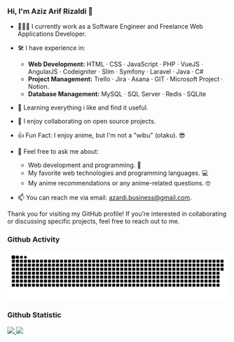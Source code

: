 ### Hi, I'm Aziz Arif Rizaldi 👋

 - 👨🏻‍💻 I currently work as a Software Engineer and Freelance Web Applications Developer.
 - 🛠️ I have experience in:
   * **Web Development:** HTML · CSS · JavaScript · PHP · VueJS · AngularJS · Codeigniter · Slim · Symfony · Laravel · Java · C#
   * **Project Management:** Trello · Jira · Asana · GIT · Microsoft Project · Notion.
   * **Database Management:** MySQL · SQL Server · Redis · SQLite
 
 - 🌱 Learning everything i like and find it useful.
 - 👯 I enjoy collaborating on open source projects.
 - 👍 Fun Fact: I enjoy anime, but I'm not a "wibu" (otaku). 😎
 
 - 💬 Feel free to ask me about:
   * Web development and programming. 🚀
   * My favorite web technologies and programming languages. 💻
   * My anime recommendations or any anime-related questions. 🤓

 - 📫 You can reach me via email: [azardi.business@gmail.com](mailto:azardi.business@gmail.com).

Thank you for visiting my GitHub profile! If you're interested in collaborating or discussing specific projects, feel free to reach out to me.
### Github Activity
![Snake Animation](https://github.com/azizarizaldi/azizarizaldi/blob/output/github-contribution-grid-snake.svg)

### Github Statistic
<p align="left">
<a href="https://github.com/azizarizaldi">
  <img height="160px" src="https://github-readme-stats.vercel.app/api?username=azizarizaldi&show_icons=true&count_private=true&theme=algolia&include_all_commits=true&rank_icon=github"/>
  <img height="160px" src="https://github-readme-stats.vercel.app/api/top-langs/?username=azizarizaldi&layout=compact&theme=algolia"/>
</a>
</p>
